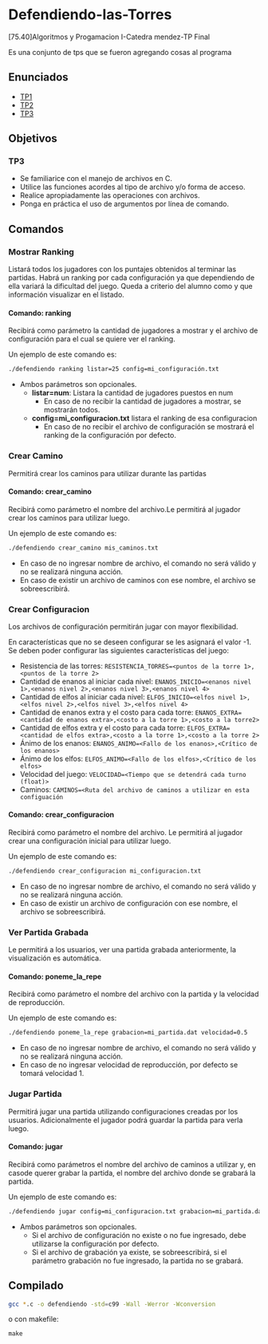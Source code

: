 # Defendiendo-las-Torres

[75.40]Algoritmos y Progamacion I-Catedra mendez-TP Final

Es una conjunto de tps que se fueron agregando cosas al programa

## Enunciados

- [TP1](2020_1C_TP1)
- [TP2](2020_1C_TP2)
- [TP3](2020_1C_TP3)

## Objetivos

### TP3

- Se familiarice con el manejo de archivos en C.
- Utilice las funciones acordes al tipo de archivo y/o forma de acceso.
- Realice apropiadamente las operaciones con archivos.
- Ponga en práctica el uso de argumentos por línea de comando.

## **Comandos**

### **Mostrar Ranking**

Listará todos los jugadores con los puntajes obtenidos al terminar las partidas.
Habrá un ranking por cada configuración ya que dependiendo de ella variará la dificultad del juego.
Queda a criterio del alumno como y que información visualizar en el listado.

#### **Comando: ranking**

Recibirá como parámetro la cantidad de jugadores a mostrar y el archivo de configuración para el cual se quiere ver el ranking.

Un ejemplo de este comando es:

```txt
./defendiendo ranking listar=25 config=mi_configuración.txt
```

- Ambos parámetros son opcionales.
  - **listar=num**: Listara la cantidad de jugadores puestos en num
    - En caso de no recibir la cantidad de jugadores a mostrar, se mostrarán todos.
  - **config=mi_configuracion.txt** listara el ranking de esa configuracion
    - En caso de no recibir el archivo de configuración se mostrará el ranking de la configuración por defecto.

### **Crear Camino**

Permitirá crear los caminos para utilizar durante las partidas

#### **Comando: crear_camino**

Recibirá como parámetro el nombre del archivo.Le permitirá al jugador crear los caminos para utilizar luego.

Un ejemplo de este comando es:

```txt
./defendiendo crear_camino mis_caminos.txt
```

- En caso de no ingresar nombre de archivo, el comando no será válido y no se realizará ninguna acción.
- En caso de existir un archivo de caminos con ese nombre, el archivo se sobreescribirá.

### **Crear Configuracion**

Los archivos de configuración permitirán jugar con mayor flexibilidad.

En características que no se deseen configurar se les asignará el valor -1.
Se deben poder configurar las siguientes características del juego:

- Resistencia de las torres: `RESISTENCIA_TORRES=<puntos de la torre 1>,<puntos de la torre 2>`
- Cantidad de enanos al iniciar cada nivel: ` ENANOS_INICIO=<enanos nivel 1>,<enanos nivel 2>,<enanos nivel 3>,<enanos nivel 4> `
- Cantidad de elfos al iniciar cada nivel: `ELFOS_INICIO=<elfos nivel 1>,<elfos nivel 2>,<elfos nivel 3>,<elfos nivel 4>`
- Cantidad de enanos extra y el costo para cada torre:
`ENANOS_EXTRA=<cantidad de enanos extra>,<costo a la torre 1>,<costo a la torre2>`
- Cantidad de elfos extra y el costo para cada torre: `ELFOS_EXTRA=<cantidad de elfos extra>,<costo a la torre 1>,<costo a la torre 2>`
- Ánimo de los enanos: `ENANOS_ANIMO=<Fallo de los enanos>,<Crítico de los enanos>`
- Ánimo de los elfos: `ELFOS_ANIMO=<Fallo de los elfos>,<Crítico de los elfos>`
- Velocidad del juego: `VELOCIDAD=<Tiempo que se detendrá cada turno (float)>`
- Caminos: ` CAMINOS=<Ruta del archivo de caminos a utilizar en esta configuación `

#### **Comando: crear_configuracion**

Recibirá como parámetro el nombre del archivo. Le permitirá al jugador crear una configuración inicial para utilizar luego.

Un ejemplo de este comando es:

```txt
./defendiendo crear_configuracion mi_configuracion.txt
```

- En caso de no ingresar nombre de archivo, el comando no será válido y no se realizará ninguna acción.
- En caso de existir un archivo de configuración con ese nombre, el archivo se sobreescribirá.

### **Ver Partida Grabada**

Le permitirá a los usuarios, ver una partida grabada anteriormente, la visualización es automática.

#### **Comando: poneme_la_repe**

Recibirá como parámetro el nombre del archivo con la partida y la velocidad de reproducción.

Un ejemplo de este comando es:

```txt
./defendiendo poneme_la_repe grabacion=mi_partida.dat velocidad=0.5
```

- En caso de no ingresar nombre de archivo, el comando no será válido y no se realizará ninguna acción.
- En caso de no ingresar velocidad de reproducción, por defecto se tomará velocidad 1.

### **Jugar Partida**

Permitirá jugar una partida utilizando configuraciones creadas por los usuarios. Adicionalmente el jugador podrá guardar la partida para verla luego.

#### **Comando: jugar**

Recibirá como parámetros el nombre del archivo de caminos a utilizar y, en casode querer grabar la partida, el nombre del archivo donde se grabará la partida.

Un ejemplo de este comando es:

```txt
./defendiendo jugar config=mi_configuracion.txt grabacion=mi_partida.dat
```

- Ambos parámetros son opcionales.
  - Si el archivo de configuración no existe o no fue ingresado, debe utilizarse la configuración por defecto.
  - Si el archivo de grabación ya existe, se sobreescribirá, si el parámetro grabación no fue ingresado, la partida no se grabará.

## Compilado

```bash
gcc *.c -o defendiendo -std=c99 -Wall -Werror -Wconversion
```

o con makefile:

```mkaefile
make
```

